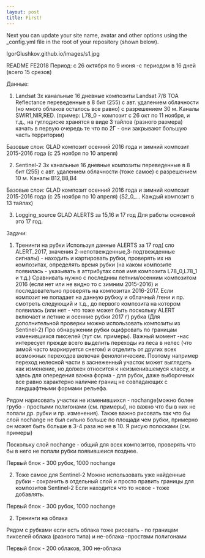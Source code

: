 ```yaml
---
layout: post
title: First!
---
```


Next you can update your site name, avatar and other options using the _config.yml file in the root of your repository (shown below).

IgorGlushkov.github.io/images/s1.jpg

README FE2018
Период:
с 26 октября по 9 июня -с периодом в 16 дней (всего 15 срезов)

Данные:
1. Landsat
3х канальные 16 дневные композиты Landsat 7/8 TOA Reflectance переведенные в 8 бит (255) с авт. удалением облачности (но много облаков осталось все равно) с разрешением 30 м. 
Каналы SWIR1,NIR,RED.
(пример: L78_0 - композит с 26 окт по 11 ноября, и т.д., на гуглодиске хранятся в виде 3 тайлов (разного размера)
качать в первую очередь те что по 2Г - они закрывают большую часть территории)

Базовые слои: GLAD композит осенний 2016 года и зимний композит 2015-2016 года (с 25 ноября по 10 апреля)

2. Sentinel-2
3х канальные  16 дневные композиты переведенные в 8 бит (255) с авт. удалением облачности (тоже самое) с разрешением 10 м. Каналы B12,В8,В4

Базовые слои: GLAD композит осенний 2016 года и зимний композит 2015-2016 года (с 25 ноября по 10 апреля)
(S2_0_... Каждый композит в 13 тайлах)

3. Logging_source
GLAD ALERTS за 15,16 и 17 год
Для работы основной это 17 год.

Задачи:

1. Тренинги на рубки
Используя данные ALERTS за 17 год( сло ALERT_2017, значения 2-непотвежденные,3-подтвежденные сигналы)  - находить и картировать рубки, 
проверять их на композитах, определять время рубки (на каком композите появилась - указывать в аттрибутах слоя имя композита L78_0,L78_1  и т.д.)
Сравнивать нужно с последним летним/осенним композитом 2016 (если нет или не видно то с зимним 2015-2016) и последовательно проверять на композитах 2016-2017. Если композит не попадает на данную рубкку и облачный /тени и пр.
смотреть следующий и т.д., до первого композита на котором появилась (или нет - что тоже может быть поскольку ALERT включает и летние и осенние рубки 2017 г) рубка
(Для дополнительной проверки можно использовать композиты из Sentinel-2)
Про обнаружении рубки оцифровать по границам изменившихся пикселей (тут см. примеры). Важный момент -нас интересует прежде всего выделить переходы из леса в нелес (что зимой часто маркируется снегом) и 
отделить от других всех возможных переходов включая фенологические. Поэтому например переход нелесной части в заснеженный участок может выглядеть как изменение, 
но должен относится к неизменившемуся классу, и здесь для опередения важна форма - для рубок, даже выборочных все равно характерно наличие границ 
не совпадающих с ландшафтными формами рельефа. 


Рядом нарисовать участки не изменившихся - nochange(можно более грубо - простыми полигонами (см. примеры), но важно что бы в них не попали др. рубки и пр. изменения). 
Также важно рисовать так что бы слой nochange не был сильно больше по площади чем рубки, примерно он может быть больше в 3-4 раза но не в 10.
Я рисую полосками (см. примеры)

Поскольку слой nochange - общий для всех композитов, проверять что бы в него не попали рубки появившеися позднее.

Первый блок - 300 рубок, 1000 nochange

2. Тоже самое для Sentinel-2 
Можно использовать уже найденные рубки - сохранить в отдельный слой и просто править границы для композитов Sentinel-2
Если находится что то новое - тоже добавлять.

Первый блок - 300 рубок, 1000 nochange

2.  Тренинги на облака

Рядом с рубками если есть облака тоже рисовать - по границам пикселей облака (разного типа)
и не-облака -проствми полигонами

Первый блок - 200 облаков, 300 не-облака


